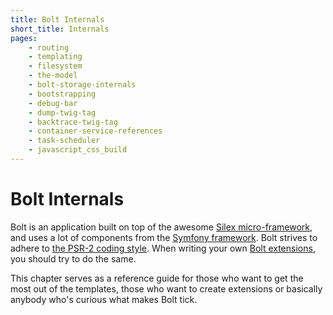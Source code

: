 ```yaml
---
title: Bolt Internals
short_title: Internals
pages:
    - routing
    - templating
    - filesystem
    - the-model
    - bolt-storage-internals
    - bootstrapping
    - debug-bar
    - dump-twig-tag
    - backtrace-twig-tag
    - container-service-references
    - task-scheduler
    - javascript_css_build
---
```

Bolt Internals
==============

Bolt is an application built on top of the awesome [Silex micro-framework][silex],
and uses a lot of components from the [Symfony framework][comp]. Bolt strives to
adhere to [the PSR-2 coding style][psr2]. When writing your own
[Bolt extensions][ext], you should try to do the same.

This chapter serves as a reference guide for those who want to get the most out
of the templates, those who want to create extensions or basically anybody who's
curious what makes Bolt tick.

[silex]: http://silex.sensiolabs.org
[comp]: http://symfony.com/components
[psr2]: https://github.com/php-fig/fig-standards/blob/master/accepted/PSR-2-coding-style-guide.md
[ext]: extensions/introduction
